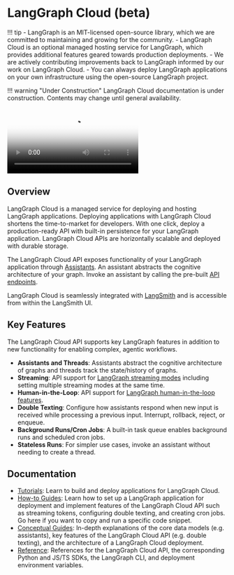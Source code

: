 # LangGraph Cloud (beta)

!!! tip
    - LangGraph is an MIT-licensed open-source library, which we are committed to maintaining and growing for the community.
    - LangGraph Cloud is an optional managed hosting service for LangGraph, which provides additional features geared towards production deployments.
    - We are actively contributing improvements back to LangGraph informed by our work on LangGraph Cloud.
    - You can always deploy LangGraph applications on your own infrastructure using the open-source LangGraph project.

!!! warning "Under Construction"
    LangGraph Cloud documentation is under construction. Contents may change until general availability.


<video controls preload="auto" allowfullscreen="true" poster="how-tos/img/studio_forks_poster.png">
    <source src="how-tos/img/studio_forks.mp4" type="video/mp4">
</video>


## Overview

LangGraph Cloud is a managed service for deploying and hosting LangGraph applications. Deploying applications with LangGraph Cloud shortens the time-to-market for developers. With one click, deploy a production-ready API with built-in persistence for your LangGraph application. LangGraph Cloud APIs are horizontally scalable and deployed with durable storage.

The LangGraph Cloud API exposes functionality of your LangGraph application through [Assistants](./concepts/api.md#assistants). An assistant abstracts the cognitive architecture of your graph. Invoke an assistant by calling the pre-built [API endpoints](./reference/api/api_ref.md).

LangGraph Cloud is seamlessly integrated with [LangSmith](https://www.langchain.com/langsmith) and is accessible from within the LangSmith UI.

## Key Features

The LangGraph Cloud API supports key LangGraph features in addition to new functionality for enabling complex, agentic workflows.

- **Assistants and Threads**: Assistants abstract the cognitive architecture of graphs and threads track the state/history of graphs.
- **Streaming**: API support for [LangGraph streaming modes](../concepts/low_level.md#streaming) including setting multiple streaming modes at the same time.
- **Human-in-the-Loop**: API support for [LangGraph human-in-the-loop features](../concepts/agentic_concepts.md#human-in-the-loop).
- **Double Texting**: Configure how assistants respond when new input is received while processing a previous input. Interrupt, rollback, reject, or enqueue.
- **Background Runs/Cron Jobs**: A built-in task queue enables background runs and scheduled cron jobs.
- **Stateless Runs**: For simpler use cases, invoke an assistant without needing to create a thread.

## Documentation

- [Tutorials](./quick_start.md): Learn to build and deploy applications for LangGraph Cloud.
- [How-to Guides](./how-tos/index.md): Learn how to set up a LangGraph application for deployment and implement features of the LangGraph Cloud API such as streaming tokens, configuring double texting, and creating cron jobs. Go here if you want to copy and run a specific code snippet.
- [Conceptual Guides](./concepts/api.md): In-depth explanations of the core data models (e.g. assistants), key features of the LangGraph Cloud API (e.g. double texting), and the architecture of a LangGraph Cloud deployment.
- [Reference](./reference/api/api_ref.md): References for the LangGraph Cloud API, the corresponding Python and JS/TS SDKs, the LangGraph CLI, and deployment environment variables.
